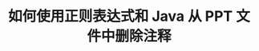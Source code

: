 ---
############################# Static ############################
layout: "auto-gen-gist"
draft: false
path: "zh/redaction/java/annotation/ppt"
otherformats: CSV DOC DOCM DOCX DOT DOTM DOTX PDF POT POTM PPS PPSM PPSX PPTM PPTX RTF XLS XLSM XLSX XLT XLTM XLTX  

############################# Head ############################
head_title: "通过 Java 中的正则表达式编辑 PPT 注释"
head_description: "GroupDocs.Redaction 的 Java API 使开发者能够使用 Java 中的正则表达式编辑来自 PDF DOC DOCX RTF XLSX CSV PPT PPTX 和图像的注释"

############################# Header ############################
title: "如何使用正则表达式和 Java 从 PPT 文件中删除注释"
description: "GroupDocs.Redaction 的 Java API 允许使用正则表达式编辑、隐藏或删除文字处理文档、工作表、演示文稿、PDF 和图像中的敏感评论。"

################### SubMenu/Download Button #####################
button:
    enable: true

############################# About ############################
about:
    enable: true
    title: "什么是评论清理？"
    content: |
        文本编辑或清理是从数字文档中删除机密或不需要的注释，同时保留文档或包含该注释的段落的其余部分完好无损的过程。密文可帮助用户和组织通过隐藏或永久删除敏感信息来保护其敏感信息。使用 GroupDocs.Redaction Java API，用户现在可以编辑、隐藏或删除文字处理文档、工作表、演示文稿、PDF 和光栅图像文件中的敏感文本。 API 提供了多种选项和方法来编辑文档中的私人信息。它支持使用正则表达式进行搜索和编辑、使用文本（豁免代码）或图形（彩色矩形）编辑等等。那么为什么不尝试一下，通过下载 API 来自动化文档编辑过程并探索其基本和高级功能。

############################# Steps ############################
steps:
    enable: true
    block:
    - title_left: "使用 Java 中的正则表达式编辑 PPT 注释"
      content_left: |
        GroupDocs.Redaction 允许轻松编辑文档中的敏感或私人数据。最流行的编辑案例是从文档中删除注释。 

        以下代码可用于使用正则表达式将注释编辑应用于文档。它允许用户替换所有注释，用“[redacted]”作为豁免代码引用“john”，

      title_right: "从 PPT 条评论中删除敏感数据"
      content_right: |
        * 创建 [Redactor](https://apireference.groupdocs.com/redaction/java/com.groupdocs.redaction/Redactor) 类的实例并上传 PPT 文件
        * 创建 [AnnotationRedaction](https://apireference.groupdocs.com/redaction/java/com.groupdocs.redaction.redactions/AnnotationRedaction) 类的实例
        * 使用 AnnotationRedaction 类的对象调用 redactor.apply 方法
        * 调用 redactor.save 方法保存更改 

      gisthash: "75d727ec8cec6c416b307caeee59f44b"
      gistfile: "注释编辑.java"
      
    - title_left: "系统要求"
      content_left: |
        GroupDocs.Redaction for Java 所有主要平台和操作系统均支持 API。有关完整的系统要求指南，请访问[系统要求](https://docs.groupdocs.com/redaction/java/system-requirements) 在执行下面的代码之前，请确保您的系统上安装了以下先决条件：
        * 操作系统：Microsoft Windows、Linux、Mac操作系统
        * 开发环境：NetBeans、Intellij IDEA、Eclipse等
        * Java 运行时环境：J2SE 6.0 及更高版本
        * 从 [Maven](https://repository.groupdocs.com/webapp/#/artifacts/browse/tree/General/repo/com/groupdocs/groupdocs-redaction) 获取最新版本的 GroupDocs.Redaction for Java
        
      title_right: "如何使用GroupDocs.Redaction？"
      content_right: |
        * 允许用户添加自定义文档格式和密文类型
        * 无需额外软件即可删除敏感信息
        * 能够将页面范围渲染文档设置为 PDF
        * 编辑不同类型元数据的简单方法：作者姓名、版本、标题、主题、描述等等
        * 文档信息提取 - 文件类型、页数等。

############################# Demos ############################
demos:
    enable: true
############################# About Formats ############################
about_formats:
    enable: true
############################# More Formats ############################
more_formats:
    enable: true

############################# Back to top ###############################
back_to_top:
    enable: true
---